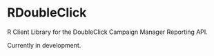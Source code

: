 RDoubleClick
============

R Client Library for the DoubleClick Campaign Manager Reporting API.

Currently in development.
